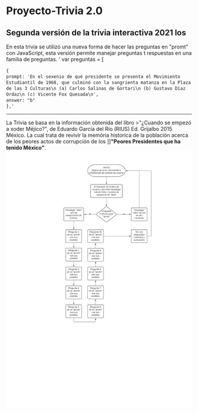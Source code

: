 # Proyecto-Trivia 2.0
## Segunda versión de la trivia interactiva 2021 los
En esta trivia se utilizó una nueva forma de hacer las preguntas en "promt" con JavaScript, esta versión permite manejar preguntas t respuestas en una familia de preguntas.
'  var preguntas = [

    {
    prompt: 'En el sexenio de qué presidente se presenta el Movimiento Estudiantil de 1968, que culminó con la sangrienta matanza en la Plaza de las 3 Culturas\n (a) Carlos Salinas de Gortari\n (b) Gustavo Díaz Ordaz\n (c) Vicente Fox Quesada\n',
    answer: "b" 
    },'
---
La Trivia se basa en la información obtenida del libro >"¿Cuando se empezó a xoder Méjico?", de Eduardo García del Río (RIUS) Ed. Grijalbo 2015 México. La cual trata de revivir la memória historica de la población acerca de los peores actos de corrupción de los ]]**"Peores Presidentes que ha tenido México"**. 
![Diagrama](./assets/Diagrama.jpg)

